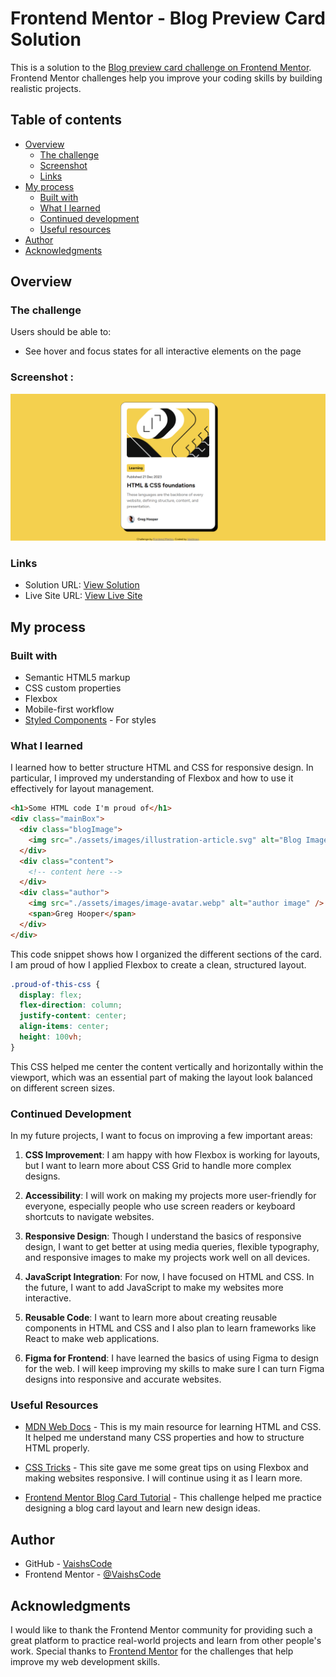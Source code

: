 # Frontend Mentor - Blog Preview Card Solution

This is a solution to the [Blog preview card challenge on Frontend Mentor](https://www.frontendmentor.io/challenges/blog-preview-card-ckPaj01IcS). Frontend Mentor challenges help you improve your coding skills by building realistic projects.

## Table of contents

- [Overview](#overview)
  - [The challenge](#the-challenge)
  - [Screenshot](#screenshot)
  - [Links](#links)
- [My process](#my-process)
  - [Built with](#built-with)
  - [What I learned](#what-i-learned)
  - [Continued development](#continued-development)
  - [Useful resources](#useful-resources)
- [Author](#author)
- [Acknowledgments](#acknowledgments)

## Overview

### The challenge

Users should be able to:

- See hover and focus states for all interactive elements on the page

### Screenshot :

![Blog Preview Card Solution Screenshot](./assets/Frontend-Mentor-Blog-preview-card-solution.png)

### Links

- Solution URL: [View Solution](https://github.com/VaishsCode/frontend-mentor-challenges/tree/main/blog-preview-card-main)
- Live Site URL: [View Live Site](https://vaishscode.github.io/frontend-mentor-challenges/blog-preview-card-main/)

## My process

### Built with

- Semantic HTML5 markup
- CSS custom properties
- Flexbox
- Mobile-first workflow
- [Styled Components](https://styled-components.com/) - For styles

### What I learned

I learned how to better structure HTML and CSS for responsive design. In particular, I improved my understanding of Flexbox and how to use it effectively for layout management.

```html
<h1>Some HTML code I'm proud of</h1>
<div class="mainBox">
  <div class="blogImage">
    <img src="./assets/images/illustration-article.svg" alt="Blog Image" />
  </div>
  <div class="content">
    <!-- content here -->
  </div>
  <div class="author">
    <img src="./assets/images/image-avatar.webp" alt="author image" />
    <span>Greg Hooper</span>
  </div>
</div>
```

This code snippet shows how I organized the different sections of the card. I am proud of how I applied Flexbox to create a clean, structured layout.

```css
.proud-of-this-css {
  display: flex;
  flex-direction: column;
  justify-content: center;
  align-items: center;
  height: 100vh;
}
```

This CSS helped me center the content vertically and horizontally within the viewport, which was an essential part of making the layout look balanced on different screen sizes.

### Continued Development

In my future projects, I want to focus on improving a few important areas:

1. **CSS Improvement**: I am happy with how Flexbox is working for layouts, but I want to learn more about CSS Grid to handle more complex designs.

2. **Accessibility**: I will work on making my projects more user-friendly for everyone, especially people who use screen readers or keyboard shortcuts to navigate websites.

3. **Responsive Design**: Though I understand the basics of responsive design, I want to get better at using media queries, flexible typography, and responsive images to make my projects work well on all devices.

4. **JavaScript Integration**: For now, I have focused on HTML and CSS. In the future, I want to add JavaScript to make my websites more interactive.

5. **Reusable Code**: I want to learn more about creating reusable components in HTML and CSS and I also plan to learn frameworks like React to make web applications.

6. **Figma for Frontend**: I have learned the basics of using Figma to design for the web. I will keep improving my skills to make sure I can turn Figma designs into responsive and accurate websites.

### Useful Resources

- [MDN Web Docs](https://developer.mozilla.org/en-US/) - This is my main resource for learning HTML and CSS. It helped me understand many CSS properties and how to structure HTML properly.

- [CSS Tricks](https://css-tricks.com/) - This site gave me some great tips on using Flexbox and making websites responsive. I will continue using it as I learn more.

- [Frontend Mentor Blog Card Tutorial](https://www.frontendmentor.io/) - This challenge helped me practice designing a blog card layout and learn new design ideas.

## Author

- GitHub - [VaishsCode](https://github.com/VaishsCode)
- Frontend Mentor - [@VaishsCode](https://www.frontendmentor.io/profile/VaishsCode)

## Acknowledgments

I would like to thank the Frontend Mentor community for providing such a great platform to practice real-world projects and learn from other people's work. Special thanks to [Frontend Mentor](https://www.frontendmentor.io/) for the challenges that help improve my web development skills.
